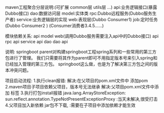  maven工程聚合分层说明:(可扩展 common层 utils层 ...)
    api:业务逻辑接口(暴露Dubbo接口)
    dao:数据访问层
    model:实体类
    rpc:Dubbo远程服务(Dubbo服务生产者)
    service:业务逻辑层的实现
    web:表现层(Dubbo Consumer1)
    job:定时任务(Dubbo Consumer2 )
                (Consumer消费者3.4.5......)


模块依赖关系:
    api
        model
    web(调用Dubbo服务需要注入api中的Dubbo接口)
       api
    rpc
       api
    service
        api
        dao
    dao
       api 

说明:
    springboot parent对构建springboot工程spring系列和一些常用的第三方包进行了管理。
    我们只需要将其作为parent即可不用指定版本号来引入spring和已经加入管理的第三方包。
    springboot这么做，也是为了解决第三方包之间的版本冲突问题。
            
项目启动流程:
    1.执行clean报错:
        解决:在父项目的pom.xml文件中 添加<packaging>pom</packaging>
    2.maven项目子项目依赖父项目，版本号无法继承 
        解决:父项目pom.xml文件中添加 <dependencyManagement>标签
    3.执行打包install报错 java.lang.ArrayStoreException: sun.reflect.annotation.TypeNotPresentExceptionProxy
        :当天未解决,很受打击
    4.父项目加入新依赖 jar包不下载,
        :需要在子项目中添加依赖才能生效
        